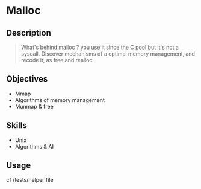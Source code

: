 # Malloc

## Description
>What's behind malloc ? you use it since the C pool but it's not a syscall. Discover mechanisms of a optimal memory management, and recode it, as free and realloc

## Objectives
* Mmap
* Algorithms of memory management
* Munmap & free

## Skills
* Unix
* Algorithms & AI

## Usage
cf /tests/helper file

